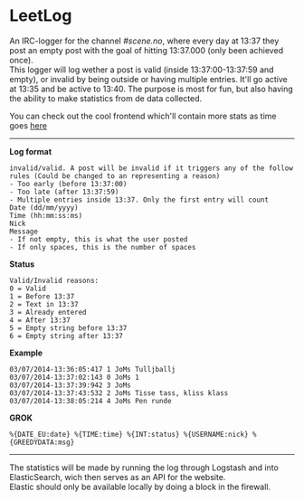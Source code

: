 LeetLog
=======

An IRC-logger for the channel *#scene.no*, where every day at 13:37 they post an empty post with the goal of hitting 13:37.000 (only been achieved once).   
This logger will log wether a post is valid (inside 13:37:00-13:37:59 and empty), or invalid by being outside or having multiple entries. It'll go active at 13:35 and be active to 13:40. The purpose is most for fun, but also having the ability to make statistics from de data collected.

You can check out the cool frontend which'll contain more stats as time goes [here](http://joms.github.io/LeetLog/)

---

**Log format**

    invalid/valid. A post will be invalid if it triggers any of the follow rules (Could be changed to an representing a reason)
    - Too early (before 13:37:00)
    - Too late (after 13:37:59)
    - Multiple entries inside 13:37. Only the first entry will count
    Date (dd/mm/yyyy)
    Time (hh:mm:ss:ms)
    Nick
    Message
    - If not empty, this is what the user posted
    - If only spaces, this is the number of spaces

**Status**

    Valid/Invalid reasons:
    0 = Valid
    1 = Before 13:37
    2 = Text in 13:37
    3 = Already entered
    4 = After 13:37
    5 = Empty string before 13:37
    6 = Empty string after 13:37
    
**Example**

	03/07/2014-13:36:05:417 1 JoMs Tulljballj
	03/07/2014-13:37:02:143 0 JoMs 1
	03/07/2014-13:37:39:942 3 JoMs  
	03/07/2014-13:37:43:532 2 JoMs Tisse tass, kliss klass
	03/07/2014-13:38:05:214 4 JoMs Pen runde
    
**GROK**

    %{DATE_EU:date} %{TIME:time} %{INT:status} %{USERNAME:nick} %{GREEDYDATA:msg}

---

The statistics will be made by running the log through Logstash and into ElasticSearch, wich then serves as an API for the website.   
Elastic should only be available locally by doing a block in the firewall.
